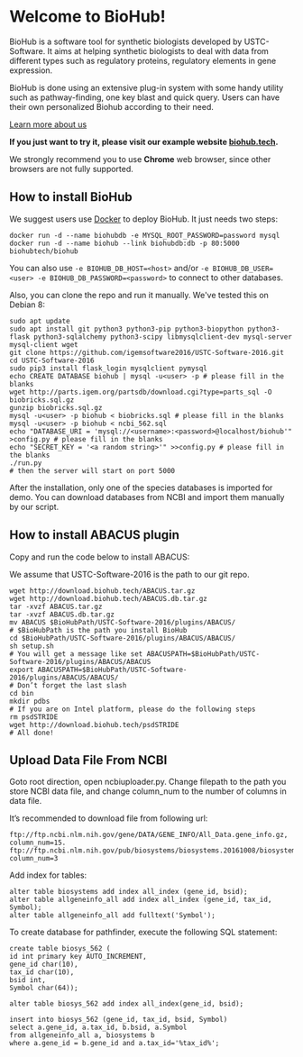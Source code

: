 Welcome to BioHub!
==================
BioHub is a software tool for synthetic biologists developed by USTC-Software. It aims at helping synthetic biologists to deal with data from different types such as regulatory proteins, regulatory elements in gene expression.

BioHub is done using an extensive plug-in system with some handy utility such as pathway-finding, one key blast and quick query. Users can have their own personalized Biohub according to their need.

[Learn more about us](http://2016.igem.org/Team:USTC-Software)

**If you just want to try it, please visit our example website [biohub.tech](http://biohub.tech/).**

We strongly recommend you to use **Chrome** web browser, since other browsers are not fully supported.

How to install BioHub
---------------------
We suggest users use [Docker](https://www.docker.com/) to deploy BioHub. It just needs two steps:

    docker run -d --name biohubdb -e MYSQL_ROOT_PASSWORD=password mysql
    docker run -d --name biohub --link biohubdb:db -p 80:5000 biohubtech/biohub

You can also use `-e BIOHUB_DB_HOST=<host>` and/or `-e BIOHUB_DB_USER=<user> -e BIOHUB_DB_PASSWORD=<password>` to connect to other databases.

Also, you can clone the repo and run it manually. We've tested this on Debian 8:

    sudo apt update
    sudo apt install git python3 python3-pip python3-biopython python3-flask python3-sqlalchemy python3-scipy libmysqlclient-dev mysql-server mysql-client wget
    git clone https://github.com/igemsoftware2016/USTC-Software-2016.git
    cd USTC-Software-2016
    sudo pip3 install flask_login mysqlclient pymysql
    echo CREATE DATABASE biohub | mysql -u<user> -p # please fill in the blanks
    wget http://parts.igem.org/partsdb/download.cgi?type=parts_sql -O biobricks.sql.gz
    gunzip biobricks.sql.gz
    mysql -u<user> -p biohub < biobricks.sql # please fill in the blanks
    mysql -u<user> -p biohub < ncbi_562.sql
    echo "DATABASE_URI = 'mysql://<username>:<password>@localhost/biohub'" >config.py # please fill in the blanks
    echo "SECRET_KEY = '<a random string>'" >>config.py # please fill in the blanks
    ./run.py
    # then the server will start on port 5000

After the installation, only one of the species databases is imported for demo. You can download databases from NCBI and import them manually by our script.

How to install ABACUS plugin
--------------

Copy and run the code below to install ABACUS:

We assume that USTC-Software-2016 is the path to our git repo.

    wget http://download.biohub.tech/ABACUS.tar.gz
    wget http://download.biohub.tech/ABACUS.db.tar.gz
    tar -xvzf ABACUS.tar.gz
    tar -xvzf ABACUS.db.tar.gz
    mv ABACUS $BioHubPath/USTC-Software-2016/plugins/ABACUS/
    # $BioHubPath is the path you install BioHub
    cd $BioHubPath/USTC-Software-2016/plugins/ABACUS/ABACUS/
    sh setup.sh
    # You will get a message like set ABACUSPATH=$BioHubPath/USTC-Software-2016/plugins/ABACUS/ABACUS
    export ABACUSPATH=$BioHubPath/USTC-Software-2016/plugins/ABACUS/ABACUS/
    # Don’t forget the last slash
    cd bin
    mkdir pdbs
    # If you are on Intel platform, please do the following steps
    rm psdSTRIDE
    wget http://download.biohub.tech/psdSTRIDE
    # All done!

Upload Data File From NCBI
--------------------------

Goto root direction, open ncbiuploader.py. Change filepath to the path you store NCBI data file, and change column_num to the number of columns in data file.

It’s recommended to download file from following url:

    ftp://ftp.ncbi.nlm.nih.gov/gene/DATA/GENE_INFO/All_Data.gene_info.gz, column_num=15.
    ftp://ftp.ncbi.nlm.nih.gov/pub/biosystems/biosystems.20161008/biosystems_gene_all.gz, column_num=3

Add index for tables:

    alter table biosystems add index all_index (gene_id, bsid);
    alter table allgeneinfo_all add index all_index (gene_id, tax_id, Symbol);
    alter table allgeneinfo_all add fulltext('Symbol');

To create database for pathfinder, execute the following SQL statement:

    create table biosys_562 (
    id int primary key AUTO_INCREMENT,
    gene_id char(10),
    tax_id char(10),
    bsid int,
    Symbol char(64));

    alter table biosys_562 add index all_index(gene_id, bsid);

    insert into biosys_562 (gene_id, tax_id, bsid, Symbol)
    select a.gene_id, a.tax_id, b.bsid, a.Symbol
    from allgeneinfo_all a, biosystems b
    where a.gene_id = b.gene_id and a.tax_id='%tax_id%';
